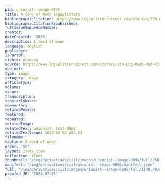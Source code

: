 ```yaml
---
pid: unionist--image-0096
title: A Cord of Wood Logsplitters
bibliographicCitation: https://www.logsplittersdirect.com/stories/739-Log-Rack-and-Firewood-101.html
bibliographicCitationRepublished: 
fullIssueSequenceNumber: 
creator: 
dateCreated: '2023'
description: A cord of wood
language: English
publisher: 
IsPartOf: 
rights: unknown
source: https://www.logsplittersdirect.com/stories/739-Log-Rack-and-Firewood-101.html
subject: 
type: image
category: Image
articleType: 
volume: 
issue: 
transcription: 
scholarlyNotes: 
commentary: 
relatedPeople: 
featured: 
repeated: 
relatedImage: 
relatedText: unionist--text-0067
relatedTextIssue: 1833-08-08 p04.53
filename: 
caption: A cord of wood
order: '507'
layout: items_item
collection: items
thumbnail: "/img/derivatives/iiif/images/unionist--image-0096/full/250,/0/default.jpg"
manifest: "/img/derivatives/iiif/unionist--image-0096/manifest.json"
full: "/img/derivatives/iiif/images/unionist--image-0096/full/1140,/0/default.jpg"
proofed JR: '2023-07-25'
---
```

